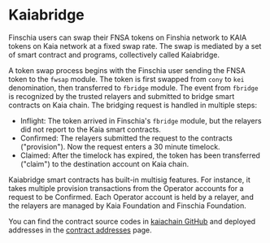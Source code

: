 # Kaiabridge

Finschia users can swap their FNSA tokens on Finshia network to KAIA tokens on Kaia network at a fixed swap rate. The swap is mediated by a set of smart contract and programs, collectively called Kaiabridge.

A token swap process begins with the Finschia user sending the FNSA token to the `fwsap` module. The token is first swapped from `cony` to `kei` denomination, then transferred to `fbridge` module. The event from `fbridge` is recognized by the trusted relayers and submitted to bridge smart contracts on Kaia chain. The bridging request is handled in multiple steps:

- Inflight: The token arrived in Finschia's `fbridge` module, but the relayers did not report to the Kaia smart contracts.
- Confirmed: The relayers submitted the request to the contracts ("provision"). Now the request enters a 30 minute timelock.
- Claimed: After the timelock has expired, the token has been transferred ("claim") to the destination account on Kaia chain.

Kaiabridge smart contracts has built-in multisig features. For instance, it takes multiple provision transactions from the Operator accounts for a request to be Confirmed. Each Operator account is held by a relayer, and the relayers are managed by Kaia Foundation and Finschia Foundation.

You can find the contract source codes in [kaiachain GitHub](https://github.com/kaiachain/kaia/tree/dev/contracts/contracts/system_contracts/kaiabridge) and deployed addresses in the [contract addresses](https://docs.kaia.io/references/contract-addresses/) page.